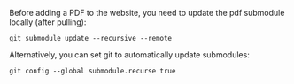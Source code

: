 Before adding a PDF to the website, you need to update the pdf submodule locally (after pulling):
```
git submodule update --recursive --remote
```
Alternatively, you can set git to automatically update submodules:
```
git config --global submodule.recurse true
```